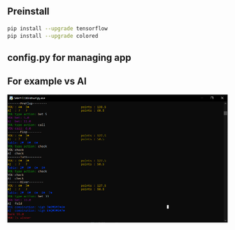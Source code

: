 Preinstall
----
```bash
pip install --upgrade tensorflow
pip install --upgrade colored
```
config.py for managing app
----
For example vs AI
----
![alt text](example.png "Title")
